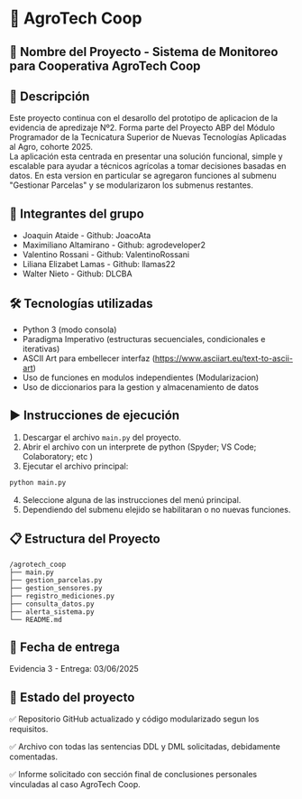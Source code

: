 
# 🌱 AgroTech Coop

## 📌 Nombre del Proyecto - Sistema de Monitoreo para Cooperativa AgroTech Coop

## 🧾 Descripción
Este proyecto continua con el desarollo del prototipo de aplicacion de la evidencia de apredizaje Nº2. Forma parte del Proyecto ABP del Módulo Programador de la Tecnicatura Superior de Nuevas Tecnologías Aplicadas al Agro, cohorte 2025.  
La aplicación esta centrada en presentar una solución funcional, simple y escalable para ayudar a técnicos agrícolas a tomar decisiones basadas en datos. En esta version en particular se agregaron funciones al submenu "Gestionar Parcelas" y se modularizaron los submenus restantes.

## 👥 Integrantes del grupo
- Joaquin Ataide - Github: JoacoAta
- Maximiliano Altamirano -  Github: agrodeveloper2
- Valentino Rossani - Github: ValentinoRossani
- Liliana Elizabet Lamas - Github: llamas22 
- Walter Nieto - Github: DLCBA

## 🛠️ Tecnologías utilizadas
- Python 3 (modo consola)
- Paradigma Imperativo (estructuras secuenciales, condicionales e iterativas)
- ASCII Art para embellecer interfaz (https://www.asciiart.eu/text-to-ascii-art)
- Uso de funciones en modulos independientes (Modularizacion)
- Uso de diccionarios para la gestion y almacenamiento de datos

## ▶️ Instrucciones de ejecución
1. Descargar el archivo `main.py` del proyecto.
2. Abrir el archivo con un interprete de python (Spyder; VS Code; Colaboratory; etc )
3. Ejecutar el archivo principal:

```bash
python main.py
```

4. Seleccione alguna de las instrucciones del menú principal.
5. Dependiendo del submenu elejido se habilitaran o no nuevas funciones.

## 📋 Estructura del Proyecto

```
/agrotech_coop
├── main.py
├── gestion_parcelas.py
├── gestion_sensores.py
├── registro_mediciones.py
├── consulta_datos.py
├── alerta_sistema.py
└── README.md
```

## 📅 Fecha de entrega
Evidencia 3 - Entrega: 03/06/2025

## 🔖 Estado del proyecto
✅ Repositorio GitHub actualizado y código modularizado segun los requisitos.

✅ Archivo con todas las sentencias DDL y DML solicitadas, debidamente comentadas.

✅ Informe solicitado con sección final de conclusiones personales vinculadas al caso AgroTech Coop.
